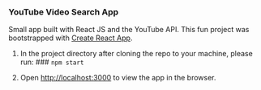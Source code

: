 ### YouTube Video Search App
Small app built with React JS and the YouTube API. This fun project was bootstrapped with [Create React App](https://github.com/facebook/create-react-app).

1. In the project directory after cloning the repo to your machine, please run: ### `npm start`

2. Open [http://localhost:3000](http://localhost:3000) to view the app in the browser.
